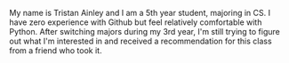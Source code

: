   My name is Tristan Ainley and I am a 5th year student, majoring in CS. I have zero experience with Github but feel relatively comfortable with Python. After switching majors during my 3rd year, I'm still trying to figure out what I'm interested in and received a recommendation for this class from a friend who took it.
